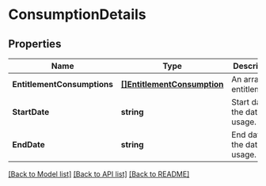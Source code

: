 # ConsumptionDetails

## Properties
Name | Type | Description | Notes
------------ | ------------- | ------------- | -------------
**EntitlementConsumptions** | [**[]EntitlementConsumption**](EntitlementConsumption.md) | An array of entitlements. | [default to null]
**StartDate** | **string** | Start date of the data usage. | [default to null]
**EndDate** | **string** | End date of the data usage. | [default to null]

[[Back to Model list]](../README.md#documentation-for-models) [[Back to API list]](../README.md#documentation-for-api-endpoints) [[Back to README]](../README.md)

